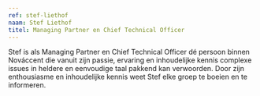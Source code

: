 ```yaml
---
ref: stef-liethof
naam: Stef Liethof
titel: Managing Partner en Chief Technical Officer
---
```

Stef is als Managing Partner en Chief Technical Officer dé persoon binnen Nováccent
die vanuit zijn passie, ervaring en inhoudelijke kennis complexe issues in heldere
en eenvoudige taal pakkend kan verwoorden. Door zijn enthousiasme en inhoudelijke
kennis weet Stef elke groep te boeien en te informeren.
